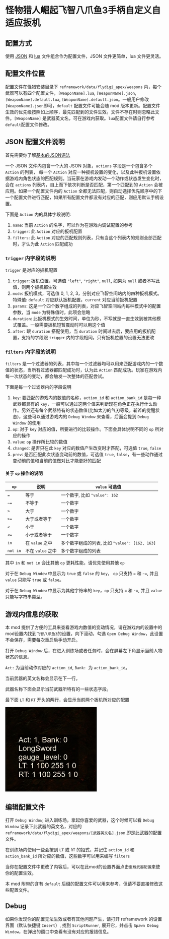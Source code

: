 # 怪物猎人崛起飞智八爪鱼3手柄自定义自适应扳机

## 配置方式

使用 [JSON](https://www.w3cschool.cn/json/json-syntax.html) 和 [lua](https://www.w3cschool.cn/lua/) 文件组合作为配置文件，JSON 文件更简单，lua 文件更灵活。

## 配置文件位置

配置文件在怪猎安装目录下 `reframework/data/flydigi_apex/weapons` 内，每个武器可以有四个配置文件，`[WeaponName].lua`, `[WeaponName].json`, `[WeaponName].default.lua`, `[WeaponName].default.json`。一般用户修改`[WeaponName].json`即可，`default` 配置文件可能会随 mod 版本更新。配置文件生效的优先级按照如上顺序，最先匹配到的文件生效。文件不存在时则忽略此文件。`[WeaponName]` 是武器英文名，可在游戏内获取。`lua`配置文件请自行参考`default`配置文件修改。

## JSON 配置文件说明

首先需要你了解[基本的JSON语法](https://www.w3cschool.cn/json/json-syntax.html)

一个 JSON 文件内包含一个大的 JSON 对象，`actions` 字段是一个包含多个 `Action` 的列表， 每一个 `Action` 对应一种扳机设置的变化，以及此种扳机设置依据游戏内角色状态的匹配规则。当玩家在游戏内发动一个动作或状态发生变化时，会在 `actions` 列表内，自上而下依次判断是否匹配，第一个匹配到的 `Action` 会被应用。如果一个配置文件内的 `Action` 全都无法匹配，则自动选择优先顺序中的下一个配置文件进行匹配，如果所有配置文件都没有对应的匹配，则应用默认手柄设置。

下面是 `Action` 内的具体字段说明:

1. `name`: 当前 `Action` 的名字，可以作为在游戏内调试配置的参考
2. `trigger`: 此 `Action` 对应的扳机配置
3. `filters`: 此 `Action` 对应的匹配规则列表，只有当这个列表内的规则全部匹配时，才认为此 `Action` 匹配成功

### `trigger` 内字段的说明

`trigger` 是对应的扳机配置

1. `trigger`: 扳机位置，可选值 `"left"`, `"right"`, `null`, 如果为 `null` 或者不写此值，则两个扳机都生效
2. `mode`: 扳机模式，可选值 0, 1, 2, 3，分别对应飞智空间站内的四种扳机模式。特殊值: `default` 对应默认扳机配置，`current` 对应当前扳机配置
3. `params`: 这是一个四个数字组成的列表，对应飞智空间站内每种模式中的配置参数，当 `mode` 为特殊值时，此项会忽略
4. `duration`: 此扳机模式的生效时间，单位为秒，不写就是一直生效到被其他模式覆盖。一般需要扳机短暂震动时可以用这个值
5. `after`: 跟 `duration` 搭配使用，当 `duration` 时间过去后，要应用的扳机配置，支持的字段跟 `trigger` 内的字段相同，只有扳机位置的设置无法更改

### `filters` 内字段的说明

`filters` 是一个过滤器的列表，其中每一个过滤器均可以用来匹配游戏内的一个数值的状态，当所有过滤器都匹配成功时，认为此 `Action` 匹配成功。玩家在游戏内每一次状态的变动，都会触发一次整体的匹配尝试。

下面是每一个过滤器内的字段说明

1. `key`: 要匹配的游戏内的数值的名称，`action_id` 和 `action_bank_id` 是每一种武器都具有的 `key`，一般可以通过这两个值来判断现在角色正在执行什么动作。另外还有每个武器特有的状态数值(比如太刀的气刃等级，斩斧的觉醒状态)，这些可以通过游戏内的 `Debug Window` 来查看，后面会提到 `Debug Window` 的使用
2. `op`: 对于 `key` 对应的值，所要进行的比较操作。下面会具体说明不同的 `op` 所对应的操作
3. `value`: `op` 操作所比较的数值
4. `changed`: 是否只在此 `key` 对应的数值产生改变时才匹配，可选值 `true`, `false`
5. `prev`: 是否匹配此次状态变动前的数值，可选值 `true`, `false`，有一些动作通过变动前的值和当前的值做对比才能更好的匹配

#### 关于 `op` 操作的说明

| `op` |  说明  |  `value` 可选值  |
| ---- | ------ | --------------- |
| `=` |  等于 |  一个数字, 比如 `"value": 162` |
| `~=` | 不等于 | 一个数字 |
| `>` | 大于 | 一个数字 |
| `>=` |  大于或者等于 | 一个数字  |
| `<` | 小于 | 一个数字 |
| `<=` | 小于或者等于 | 一个数字 |
| `in` | 在 `value` 之中 | 多个数字组成的列表, 比如 `"value": [162, 163]` |
| `not in` | 不在 `value` 之中 | 多个数字组成的列表 | 

其中 `in` 和 `not in` 会比其他 `op` 更耗性能，请优先使用其他 `op`

对于在 `Debug Window` 中显示为 `true` 或 `false` 的 `key`， `op` 只支持 `=` 和 `~=`, 并且 `value` 只能写 `true` 或 `false`。

对于在 `Debug Window` 中显示为其他字符串的 `key`，`op` 只支持 `=` 和 `~=`, 并且 `value` 只能写字符串类型。


## 游戏内信息的获取

本 mod 提供了方便的工具来查看游戏内数值的变动情况，请在游戏内的设置中的mod设置内找到`飞智八爪鱼3`的设置，向下滚动，勾选 `Open Debug Window`，此设置不会保存，需要每次重启后手动开启。

打开 `Debug Window` 后，在进入训练场或者任务时，会在屏幕左下角显示当前人物状态的信息。

`Act:` 为当前动作对应的 `action_id`, `Bank: `为 `action_bank_id`。

当前武器的英文名称会显示在下一行。

武器名称下面会显示当前武器所特有的一些状态字段。

最下面 `LT` 和 `RT` 开头的两行，会显示当前两个扳机所对应的配置

![](img/debug_window.jpg)

## 编辑配置文件

打开 `Debug Window`, 进入训练场，拿起你喜爱的武器，这个时候可以看 `Debug Window` 记录下此武器的英文名，对应的 `reframework/data/flydigi_apex/weapons/[武器英文名].json` 即是此武器的配置文件。

在训练场内使用一些会按到 `LT` 或 `RT` 的招式，并记住 `action_id` 和 `action_bank_id` 所对应的数值，这些数字可以用来编写 `filters`

当你在配置文件中更改了内容后，可以在此mod的设置界面点击`重载武器配置`来使你的配置生效。

本 mod 附带的含有 `default` 后缀的配置文件可以用来参考，但请不要直接修改这些配置文件。

## Debug

如果你发现你的配置无法生效或者有其他问题产生，请打开 reframework 的设置界面（默认快捷键 `Insert`）, 
找到 `ScriptRunner`, 展开它，并点击 `Spawn Debug Window`，在弹出的窗口中查看有没有对应的报错信息。
